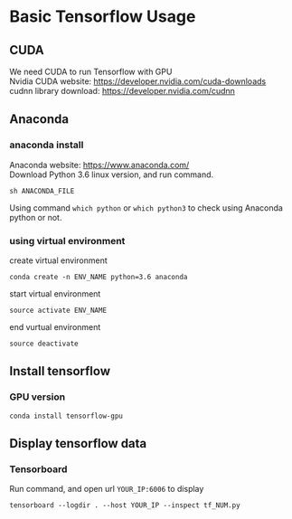 # Basic Tensorflow Usage
## CUDA
We need CUDA to run Tensorflow with GPU<br>
Nvidia CUDA website: https://developer.nvidia.com/cuda-downloads<br>
cudnn library download: https://developer.nvidia.com/cudnn
## Anaconda
### anaconda install
Anaconda website: https://www.anaconda.com/<br>
Download Python 3.6 linux version, and run command.
```
sh ANACONDA_FILE
```
Using command ```which python``` or ```which python3``` to check using Anaconda python or not.
### using virtual environment
create virtual environment
```
conda create -n ENV_NAME python=3.6 anaconda
```
start virtual environment
```
source activate ENV_NAME
```
end vurtual environment
```
source deactivate
```
## Install tensorflow
### GPU version
```
conda install tensorflow-gpu
```
## Display tensorflow data
### Tensorboard
Run command, and open url ```YOUR_IP:6006``` to display
```
tensorboard --logdir . --host YOUR_IP --inspect tf_NUM.py
```
